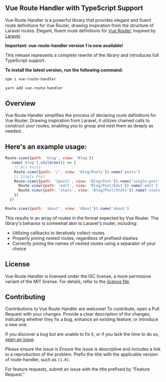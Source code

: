 ## Vue Route Handler with TypeScript Support

Vue Route Handler is a powerful library that provides elegant and fluent route definitions for Vue Router, drawing
inspiration from the structure of Laravel routes.
Elegant, fluent route definitions for [Vue Router](https://router.vuejs.org/), inspired
by [Laravel](https://laravel.com).</p>

**Important: vue-route-handler version 1 is now available!**

This release represents a complete rewrite of the library and introduces full TypeScript support.

**To install the latest version, run the following command:**

```sh
npm i vue-route-handler
```

```sh
yarn add vue-route-handler
```

## Overview

Vue Route Handler simplifies the process of declaring route definitions for Vue Router.
Drawing inspiration from Laravel, it utilizes chained calls to construct your routes,
enabling you to group and nest them as deeply as needed.

## Here's an example usage:

```js
Route.view({path: 'blog', view: 'Blog'})
  .name('blog').children(() => {
    // All Posts
    Route.view({path: '/', view: 'Blog/Posts'}).name('posts')
    // Single Post
    Route.view({path: '{post}', view: 'Blog/Post'}).name('single-post').children(() => {
      Route.view({path: 'edit', view: 'Blog/Post/Edit'}).name('edit')
      Route.view({path: 'stats', view: 'Blog/Post/Stats'}).name('stats')
    })
  })

Route.view({path: 'about', view: 'About'}).name('about')
```

This results in an array of routes in the format expected by Vue Router.
The library's behavior is somewhat akin to Laravel's router, including:

- Utilizing callbacks to iteratively collect routes
- Properly joining nested routes, regardless of prefixed slashes
- Correctly joining the names of nested routes using a separator of your choice

## License

Vue Route Handler is licensed under the ISC license, a more permissive variant of the MIT license.
For details, refer to the [licence file](license.md).

## Contributing

Contributions to Vue Route Handler are welcome! To contribute, open a Pull Request with your changes.
Provide a clear description of the changes, indicating whether they fix a bug, enhance an existing feature, or introduce
a new one.

If you discover a bug but are unable to fix it, or if you lack the time to do so,
[open an issue](https://github.com/anilkumarthakur60/vue-route-handler/issues/new).

Please ensure the issue is Ensure the issue is descriptive and includes a link to a reproduction of the problem. Prefix the title with the applicable version of route-handler, such as `[1.0]`.


For feature requests, submit an issue with the title prefixed by "Feature Request."




